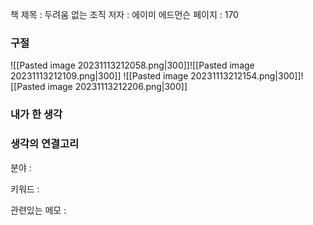 
책 제목 : 두려움 없는 조직
저자 : 에이미 에드먼슨
페이지 : 170

### 구절

![[Pasted image 20231113212058.png|300]]![[Pasted image 20231113212109.png|300]] 
![[Pasted image 20231113212154.png|300]]![[Pasted image 20231113212206.png|300]]

### 내가 한 생각


### 생각의 연결고리
분야 : 

키워드 : 

관련있는 메모 : 